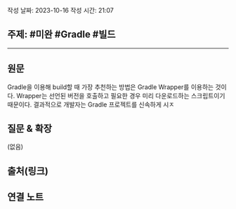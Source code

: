 작성 날짜: 2023-10-16
작성 시간: 21:07

## 주제: #미완 #Gradle #빌드 

----
## 원문

Gradle을 이용해 build할 때 가장 추천하는 방법은 Gradle Wrapper를 이용하는 것이다. 
Wrapper는 선언된 버전을 호출하고 필요한 경우 미리 다운로드하는 스크립트이기 때문이다. 결과적으로 개발자는 Gradle 프로젝트를 신속하게 시ㅈ

## 질문 & 확장

(없음)

## 출처(링크)


## 연결 노트










